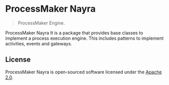 # ProcessMaker Nayra

> ProcessMaker Engine.

ProcessMaker Nayra It is a package that provides base classes to implement a process execution engine.
This includes patterns to implement activities, events and gateways.

## License

ProcessMaker Nayra is open-sourced software licensed under the [Apache 2.0](http://www.apache.org/licenses/LICENSE-2.0.html).
